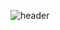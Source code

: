 ![header](https://capsule-render.vercel.app/api?type=waving&color=gradient&height=250&section=header&text=SqrRooT_2&fontSize=90)
